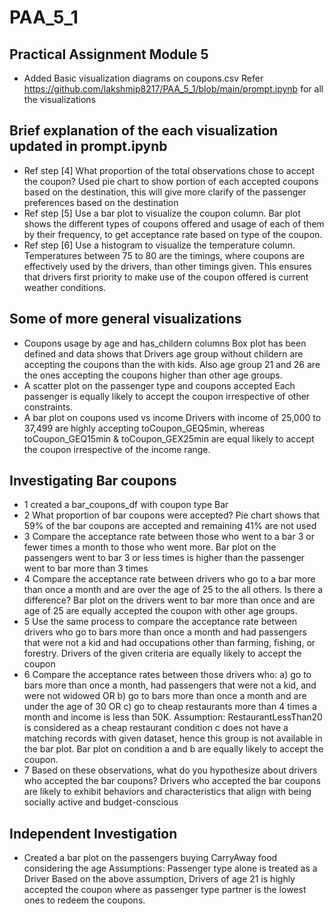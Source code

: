 # PAA_5_1
## Practical Assignment Module 5
  - Added Basic visualization diagrams on coupons.csv
    Refer https://github.com/lakshmip8217/PAA_5_1/blob/main/prompt.ipynb for all the visualizations
## Brief explanation of the each visualization updated in prompt.ipynb
  - Ref step [4] What proportion of the total observations chose to accept the coupon?
    Used pie chart to show portion of each accepted coupons based on the destination, this will give more clarify of the passenger preferences based on the destination
  - Ref step [5] Use a bar plot to visualize the coupon column.
    Bar plot shows the different types of coupons offered and usage of each of them by their frequency, to get acceptance rate based on type of the coupon.
  - Ref step [6] Use a histogram to visualize the temperature column.
    Temperatures between 75 to 80 are the timings, where coupons are effectively used by the drivers, than other timings given. This ensures that drivers first priority 
    to make use of the coupon offered is current weather conditions.
## Some of more general visualizations
  - Coupons usage by age and has_childern columns
    Box plot has been defined and data shows that Drivers age group without childern are accepting the coupons than the with kids. Also age group 21 and 26 are the ones
    accepting the coupons higher than other age groups.
  - A scatter plot on the passenger type and coupons accepted
    Each passenger is equally likely to accept the coupon irrespective of other constraints.
  - A bar plot on coupons used vs income
    Drivers with income of 25,000 to 37,499 are highly accepting toCoupon_GEQ5min, whereas toCoupon_GEQ15min & toCoupon_GEX25min are equal likely to accept the coupon irrespective of 
    the income range.
## Investigating Bar coupons
  - 1 created a bar_coupons_df with coupon type Bar
  - 2 What proportion of bar coupons were accepted?
      Pie chart shows that 59% of the bar coupons are accepted and remaining 41% are not used
  - 3 Compare the acceptance rate between those who went to a bar 3 or fewer times a month to those who went more.
      Bar plot on the passengers went to bar 3 or less times is higher than the passenger went to bar more than 3 times
  - 4 Compare the acceptance rate between drivers who go to a bar more than once a month and are over the age of 25 to the all others. Is there a difference?
      Bar plot on the drivers went to bar more than once and are age of 25 are equally accepted the coupon with other age groups.
  - 5 Use the same process to compare the acceptance rate between drivers who go to bars more than once a month and had passengers that were not a kid and had occupations other than          farming, fishing, or forestry.
      Drivers of the given criteria are equally likely to accept the coupon
  - 6 Compare the acceptance rates between those drivers who:
        a) go to bars more than once a month, had passengers that were not a kid, and were not widowed OR
        b) go to bars more than once a month and are under the age of 30 OR
        c) go to cheap restaurants more than 4 times a month and income is less than 50K.
      Assumption: RestaurantLessThan20 is considered as a cheap restaurant
        condition c does not have a matching records with given dataset, hence this group is not available in the bar plot.
        Bar plot on condition a and b are equally likely to accept the coupon.
  - 7 Based on these observations, what do you hypothesize about drivers who accepted the bar coupons?
      Drivers who accepted the bar coupons are likely to exhibit behaviors and characteristics that align with being socially active and
      budget-conscious
## Independent Investigation
  - Created a bar plot on the passengers buying CarryAway food considering the age
     Assumptions: Passenger type alone is treated as a Driver
     Based on the above assumption, Drivers of age 21 is highly accepted the coupon where as passenger type partner is the lowest ones to redeem the coupons.
     
    

